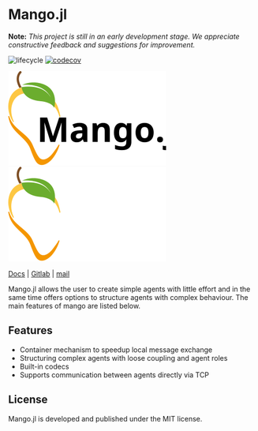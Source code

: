 # Mango.jl

**Note:** _This project is still in an early development stage. 
We appreciate constructive feedback and suggestions for improvement._
<!-- Tidyverse lifecycle badges, see https://www.tidyverse.org/lifecycle/ Uncomment or delete as needed. -->
![lifecycle](https://img.shields.io/badge/lifecycle-experimental-orange.svg)
[![codecov](https://codecov.io/gh/OFFIS-DAI/Mango.jl/graph/badge.svg?token=JRZB5T2T2M)](https://codecov.io/gh/OFFIS-DAI/Mango.jl)
<!--
![lifecycle](https://img.shields.io/badge/lifecycle-maturing-blue.svg)
![lifecycle](https://img.shields.io/badge/lifecycle-stable-green.svg)
![lifecycle](https://img.shields.io/badge/lifecycle-retired-orange.svg)
![lifecycle](https://img.shields.io/badge/lifecycle-archived-red.svg)
![lifecycle](https://img.shields.io/badge/lifecycle-dormant-blue.svg) 
-->  


![logo](docs/src/Logo_mango_ohne_sub.svg#gh-light-mode-only)
![logo](docs/src/Logo_mango_ohne_sub_white.svg#gh-dark-mode-only)


[Docs](https://offis-dai.github.io/Mango.jl/stable)
| [Gitlab](https://github.com/OFFIS-DAI/Mango.jl) | [mail](mailto:mango@offis.de)

Mango.jl allows the user to create simple agents with little effort and in the same time offers options to structure agents with complex behaviour. The main features of mango are listed below.

## Features
* Container mechanism to speedup local message exchange
* Structuring complex agents with loose coupling and agent roles
* Built-in codecs
* Supports communication between agents directly via TCP

## License
Mango.jl is developed and published under the MIT license.
<!-- travis-ci.com badge, uncomment or delete as needed, depending on whether you are using that service. -->
<!-- [![Build Status](https://travis-ci.com/mango/mango.jl.svg?branch=master)](https://travis-ci.com/mango/mango.jl) -->
<!-- Coverage badge on codecov.io, which is used by default. -->
<!-- Documentation -- uncomment or delete as needed -->
<!--
[![Documentation](https://img.shields.io/badge/docs-stable-blue.svg)](https://mango.github.io/mango.jl/stable)
[![Documentation](https://img.shields.io/badge/docs-master-blue.svg)](https://mango.github.io/mango.jl/dev)
-->
<!-- Aqua badge, see test/runtests.jl -->
<!-- [![Aqua QA](https://raw.githubusercontent.com/JuliaTesting/Aqua.jl/master/badge.svg)](https://github.com/JuliaTesting/Aqua.jl) -->
